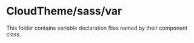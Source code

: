 # CloudTheme/sass/var

This folder contains variable declaration files named by their component class.
